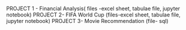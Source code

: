 PROJECT 1 - Financial Analysis( files -excel sheet, tabulae file, jupyter notebook)
PROJECT 2- FIFA World Cup (files-excel sheet, tabulae file, jupyter notebook)
PROJECT 3- Movie Recommendation (file- sql)
